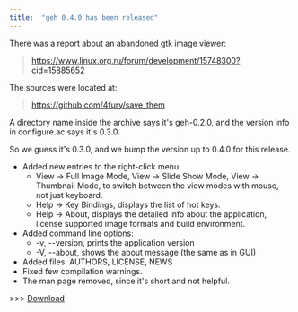 ```yaml
---
title:  "geh 0.4.0 has been released"
---
```


There was a report about an abandoned gtk image viewer:

> https://www.linux.org.ru/forum/development/15748300?cid=15885652

The sources were located at:

> https://github.com/4fury/save_them

A directory name inside the archive says it's geh-0.2.0, and the version info
in configure.ac says it's 0.3.0.

So we guess it's 0.3.0, and we bump the version up to 0.4.0 for this release.

* Added new entries to the right-click menu:
  * View -> Full Image Mode, View -> Slide Show Mode, View -> Thumbnail Mode,
    to switch between the view modes with mouse, not just keyboard.
  * Help -> Key Bindings, displays the list of hot keys.
  * Help -> About, displays the detailed info about the application, license
    supported image formats and build environment.
* Added command line options:
  * -v, --version, prints the application version
  * -V, --about, shows the about message (the same as in GUI)
* Added files: AUTHORS, LICENSE, NEWS
* Fixed few compilation warnings.
* The man page removed, since it's short and not helpful.

\>\>\> [Download](https://github.com/software-revive/geh-rv/releases/tag/0.4.0)
